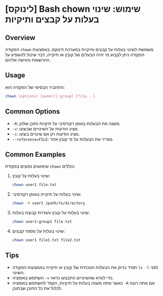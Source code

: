 # [לינוקס] Bash chown שימוש: שינוי בעלות על קבצים ותיקיות

## Overview
הפקודה `chown` משמשת לשינוי בעלות על קבצים ותיקיות במערכת לינוקס. באמצעות הפקודה ניתן לקבוע מי יהיה הבעלים של קובץ או תיקייה, דבר שיכול להשפיע על ההרשאות והגישה אליהם.

## Usage
התחביר הבסיסי של הפקודה הוא:

```bash
chown [options] [owner][:group] [file...]
```

## Common Options
- `-R`: משנה את הבעלות באופן רקורסיבי על תיקיות ותוכן שלהן.
- `-v`: מציג הודעות על השינויים שבוצעו.
- `-c`: מציג הודעות רק אם שינויים בוצעו.
- `--reference=FILE`: מגדיר את הבעלות על פי קובץ אחר.

## Common Examples
שימושים נפוצים בפקודת `chown` כוללים:

1. שינוי בעלות על קובץ:
   ```bash
   chown user1 file.txt
   ```

2. שינוי בעלות על תיקייה באופן רקורסיבי:
   ```bash
   chown -R user1 /path/to/directory
   ```

3. שינוי בעלות על קובץ והגדרת קבוצת בעלות:
   ```bash
   chown user1:group1 file.txt
   ```

4. שינוי בעלות על מספר קבצים:
   ```bash
   chown user1 file1.txt file2.txt
   ```

## Tips
- תמיד בדוק את הבעלות הנוכחית של קובץ או תיקייה באמצעות הפקודה `ls -l` לפני השינוי.
- השתמש באופציה `-v` כדי לוודא שהשינויים התבצעו כראוי.
- כאשר אתה משנה בעלות על תיקיות, הקפד להשתמש באופציה `-R` אם אתה רוצה לכלול את כל התוכן שבתוכן.